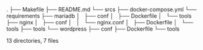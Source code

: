 .
├── Makefile
├── README.md
└── srcs
    ├── docker-compose.yml
    └── requirements
        ├── mariadb
        │   ├── conf
        │   ├── Dockerfile
        │   └── tools
        ├── nginx
        │   ├── conf
        │   │   └── nginx.conf
        │   ├── Dockerfile
        │   └── tools
        ├── tools
        └── wordpress
            ├── conf
            ├── Dockerfile
            └── tools

13 directories, 7 files
